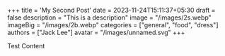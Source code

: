 +++
title = 'My Second Post'
date = 2023-11-24T15:11:37+05:30
draft = false
description = "This is a description"
image = "/images/2s.webp"
imageBig = "/images/2b.webp"
categories = ["general", "food", "dress"]
authors = ["Jack Lee"]
avatar = "/images/unnamed.svg"
+++

Test Content